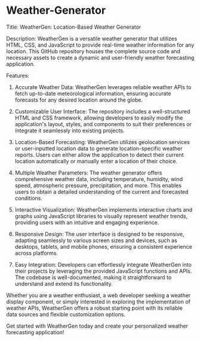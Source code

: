 # Weather-Generator

Title: WeatherGen: Location-Based Weather Generator

Description: 
WeatherGen is a versatile weather generator that utilizes HTML, CSS, and JavaScript to provide real-time weather information for any location. This GitHub repository houses the complete source code and necessary assets to create a dynamic and user-friendly weather forecasting application.

Features:
1. Accurate Weather Data: WeatherGen leverages reliable weather APIs to fetch up-to-date meteorological information, ensuring accurate forecasts for any desired location around the globe.

2. Customizable User Interface: The repository includes a well-structured HTML and CSS framework, allowing developers to easily modify the application's layout, styles, and components to suit their preferences or integrate it seamlessly into existing projects.

3. Location-Based Forecasting: WeatherGen utilizes geolocation services or user-inputted location data to generate location-specific weather reports. Users can either allow the application to detect their current location automatically or manually enter a location of their choice.

4. Multiple Weather Parameters: The weather generator offers comprehensive weather data, including temperature, humidity, wind speed, atmospheric pressure, precipitation, and more. This enables users to obtain a detailed understanding of the current and forecasted conditions.

5. Interactive Visualization: WeatherGen implements interactive charts and graphs using JavaScript libraries to visually represent weather trends, providing users with an intuitive and engaging experience.

6. Responsive Design: The user interface is designed to be responsive, adapting seamlessly to various screen sizes and devices, such as desktops, tablets, and mobile phones, ensuring a consistent experience across platforms.

7. Easy Integration: Developers can effortlessly integrate WeatherGen into their projects by leveraging the provided JavaScript functions and APIs. The codebase is well-documented, making it straightforward to understand and extend its functionality.

Whether you are a weather enthusiast, a web developer seeking a weather display component, or simply interested in exploring the implementation of weather APIs, WeatherGen offers a robust starting point with its reliable data sources and flexible customization options.

Get started with WeatherGen today and create your personalized weather forecasting application!
